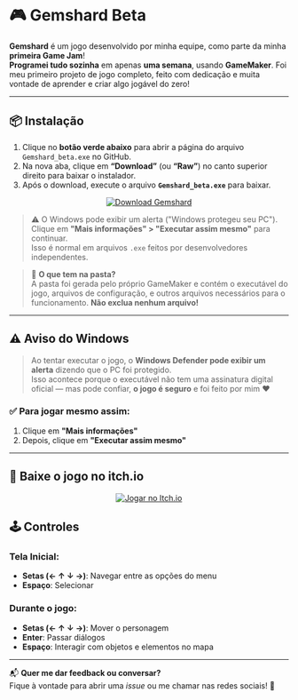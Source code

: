 # 🎮 Gemshard Beta

**Gemshard** é um jogo desenvolvido por minha equipe, como parte da minha **primeira Game Jam**!  
**Programei tudo sozinha** em apenas **uma semana**, usando **GameMaker**. Foi meu primeiro projeto de jogo completo, feito com dedicação e muita vontade de aprender e criar algo jogável do zero!

---

## 📦 Instalação

1. Clique no **botão verde abaixo** para abrir a página do arquivo `Gemshard_beta.exe` no GitHub.
2. Na nova aba, clique em **“Download”** (ou **“Raw”**) no canto superior direito para baixar o instalador.
3. Após o download, execute o arquivo **`Gemshard_beta.exe`** para baixar.

<div align="center">
  <a href="https://github.com/marialuizapf/portfolio-games/blob/main/Gemshard_GM/release/Gemshard_beta.exe">
    <img src="https://img.shields.io/badge/BAIXAR%20JOGO%20(GEMSHARD)-vermelho?style=for-the-badge&logo=windows&logoColor=white" alt="Download Gemshard">
  </a>
</div>

> ⚠️ O Windows pode exibir um alerta ("Windows protegeu seu PC"). Clique em **"Mais informações" > "Executar assim mesmo"** para continuar.  
> Isso é normal em arquivos `.exe` feitos por desenvolvedores independentes.

> 🧠 **O que tem na pasta?**  
> A pasta foi gerada pelo próprio GameMaker e contém o executável do jogo, arquivos de configuração, e outros arquivos necessários para o funcionamento. **Não exclua nenhum arquivo!**

---

## ⚠️ Aviso do Windows

> Ao tentar executar o jogo, o **Windows Defender pode exibir um alerta** dizendo que o PC foi protegido.  
> Isso acontece porque o executável não tem uma assinatura digital oficial — mas pode confiar, **o jogo é seguro** e foi feito por mim ❤️

### ✅ Para jogar mesmo assim:

1. Clique em **"Mais informações"**
2. Depois, clique em **"Executar assim mesmo"**

---

## 🔗 Baixe o jogo no itch.io

<div align="center">
  <a href="https://marialuiza-pin.itch.io/gemshard" target="_blank">
    <img src="https://img.shields.io/badge/JOGAR%20NO-itcho.io-red?style=for-the-badge&logo=itch-io&logoColor=white" alt="Jogar no Itch.io">
  </a>
</div>

## 🕹️ Controles

### Tela Inicial:
- **Setas (← ↑ ↓ →)**: Navegar entre as opções do menu
- **Espaço**: Selecionar

### Durante o jogo:
- **Setas (← ↑ ↓ →)**: Mover o personagem
- **Enter**: Passar diálogos
- **Espaço**: Interagir com objetos e elementos no mapa

---

📬 **Quer me dar feedback ou conversar?**  
Fique à vontade para abrir uma _issue_ ou me chamar nas redes sociais! 💬
